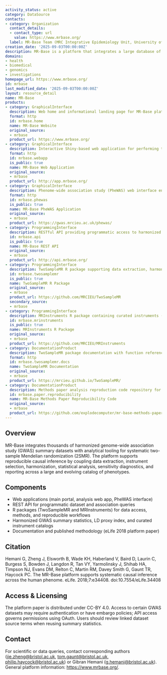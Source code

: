 ```yaml
---
activity_status: active
category: DataSource
contacts:
- category: Organization
  contact_details:
  - contact_type: url
    value: https://www.mrbase.org/
  label: MR-Base Team (MRC Integrative Epidemiology Unit, University of Bristol)
creation_date: '2025-09-03T00:00:00Z'
description: MR-Base is a platform that integrates a large database of harmonized GWAS summary association datasets with analytical tools (web apps and R packages) to support systematic two-sample Mendelian randomization (2SMR) and phenome-wide causal inference across the human phenome.
domains:
- health
- biomedical
- genomics
- investigations
homepage_url: https://www.mrbase.org/
id: mrbase
last_modified_date: '2025-09-03T00:00:00Z'
layout: resource_detail
name: MR-Base
products:
- category: GraphicalInterface
  description: Web home and informational landing page for MR-Base platform components and publications
  format: http
  id: mrbase.home
  name: MR-Base Website
  original_source:
  - mrbase
  product_url: https://www.mrbase.org/
- category: GraphicalInterface
  description: Interactive Shiny-based web application for performing two-sample Mendelian randomization analyses using curated GWAS summary datasets
  format: http
  id: mrbase.webapp
  is_public: true
  name: MR-Base Web Application
  original_source:
  - mrbase
  product_url: http://app.mrbase.org/
- category: GraphicalInterface
  description: Phenome-wide association study (PheWAS) web interface enabling exploration of SNP-trait associations and hypothesis-free MR scans
  format: http
  id: mrbase.phewas
  is_public: true
  name: MR-Base PheWAS Application
  original_source:
  - mrbase
  product_url: https://gwas.mrcieu.ac.uk/phewas/
- category: ProgrammingInterface
  description: RESTful API providing programmatic access to harmonized GWAS summary statistics, LD proxy lookup, instruments, and MR result generation
  id: mrbase.api
  is_public: true
  name: MR-Base REST API
  original_source:
  - mrbase
  product_url: http://api.mrbase.org/
- category: ProgrammingInterface
  description: TwoSampleMR R package supporting data extraction, harmonization, instrument selection, MR analysis methods, diagnostics, and reproducible code generation
  id: mrbase.twosamplemr
  is_public: true
  name: TwoSampleMR R Package
  original_source:
  - mrbase
  product_url: https://github.com/MRCIEU/TwoSampleMR
  secondary_source:
  - mrbase
- category: ProgrammingInterface
  description: MRInstruments R package containing curated instruments (top hits) across multiple GWAS and QTL sources for instrument selection
  id: mrbase.mrinstruments
  is_public: true
  name: MRInstruments R Package
  original_source:
  - mrbase
  product_url: https://github.com/MRCIEU/MRInstruments
- category: DocumentationProduct
  description: TwoSampleMR package documentation with function reference, usage guides, and methodological notes
  format: http
  id: mrbase.twosamplemr.docs
  name: TwoSampleMR Documentation
  original_source:
  - mrbase
  product_url: https://mrcieu.github.io/TwoSampleMR/
- category: DocumentationProduct
  description: Methods paper analysis reproduction code repository for MR-Base platform publication
  id: mrbase.paper.reproducibility
  name: MR-Base Methods Paper Reproducibility Code
  original_source:
  - mrbase
  product_url: https://github.com/explodecomputer/mr-base-methods-paper
---
```


## Overview

MR-Base integrates thousands of harmonized genome-wide association study (GWAS) summary datasets with analytical tooling for systematic two-sample Mendelian randomization (2SMR). The platform supports reproducible causal inference by coupling data extraction, instrument selection, harmonization, statistical analysis, sensitivity diagnostics, and reporting across a large and evolving catalog of phenotypes.

## Components

- Web applications (main portal, analysis web app, PheWAS interface)
- REST API for programmatic dataset and association queries
- R packages (TwoSampleMR and MRInstruments) for data access, methods, and reproducible workflows
- Harmonized GWAS summary statistics, LD proxy index, and curated instrument catalogs
- Documentation and published methodology (eLife 2018 platform paper)

## Citation

Hemani G, Zheng J, Elsworth B, Wade KH, Haberland V, Baird D, Laurin C, Burgess S, Bowden J, Langdon R, Tan VY, Yarmolinsky J, Shihab HA, Timpson NJ, Evans DM, Relton C, Martin RM, Davey Smith G, Gaunt TR, Haycock PC. The MR-Base platform supports systematic causal inference across the human phenome. eLife. 2018;7:e34408. doi:10.7554/eLife.34408

## Access & Licensing

The platform paper is distributed under CC-BY 4.0. Access to certain GWAS datasets may require authentication or have embargo policies; API access governs permissions using OAuth. Users should review linked dataset source terms when reusing summary statistics.

## Contact

For scientific or data queries, contact corresponding authors (jie.zheng@bristol.ac.uk, tom.gaunt@bristol.ac.uk, philip.haycock@bristol.ac.uk) or Gibran Hemani (g.hemani@bristol.ac.uk). General platform information: https://www.mrbase.org/.
